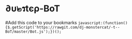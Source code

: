 # ∂υ๒รtєρ-BoT

#Add this code to your bookmarks
`javascript:(function(){$.getScript('https://rawgit.com/dj-monstercat/-t--BoT/master/Bot.js');})();`
